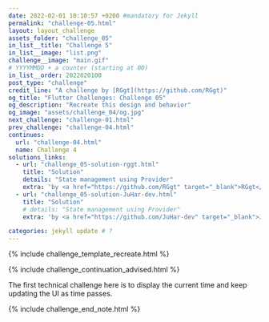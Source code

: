 ```yaml
---
date: 2022-02-01 10:10:57 +0200 #mandatory for Jekyll
permalink: "challenge-05.html"
layout: layout_challenge
assets_folder: "challenge_05"
in_list__title: "Challenge 5"
in_list__image: "list.png"
challenge__image: "main.gif"
# YYYYMMDD + a counter (starting at 00)
in_list__order: 2022020100
post_type: "challenge"
credit_line: "A challenge by [RGgt](https://github.com/RGgt)"
og_title: "Flutter Challenges: Challenge 05"
og_description: "Recreate this design and behavior"
og_image: "assets/challenge_04/og.jpg"
next_challenge: "challenge-01.html"
prev_challenge: "challenge-04.html"
continues:
  url: "challenge-04.html"
  name: Challenge 4
solutions_links:
  - url: "challenge_05-solution-rggt.html"
    title: "Solution"
    details: "State management using Provider"
    extra: 'by <a href="https://github.com/RGgt" target="_blank">RGgt</a>'
  - url: "challenge_05-solution-JuHar-dev.html"
    title: "Solution"
    # details: "State management using Provider"
    extra: 'by <a href="https://github.com/JuHar-dev" target="_blank">JuHar-dev</a>'

categories: jekyll update # ?
---
```


{% include challenge_template_recreate.html  %}

{% include challenge_continuation_advised.html  %}

<p>The first technical challenge here is to display the current time and keep updating the UI as time passes.</p>

{% include challenge_end_note.html  %}
